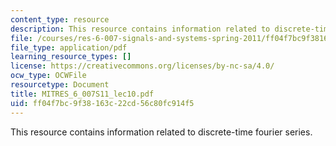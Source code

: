 ```yaml
---
content_type: resource
description: This resource contains information related to discrete-time fourier series.
file: /courses/res-6-007-signals-and-systems-spring-2011/ff04f7bc9f38163c22cd56c80fc914f5_MITRES_6_007S11_lec10.pdf
file_type: application/pdf
learning_resource_types: []
license: https://creativecommons.org/licenses/by-nc-sa/4.0/
ocw_type: OCWFile
resourcetype: Document
title: MITRES_6_007S11_lec10.pdf
uid: ff04f7bc-9f38-163c-22cd-56c80fc914f5
---
```

This resource contains information related to discrete-time fourier series.